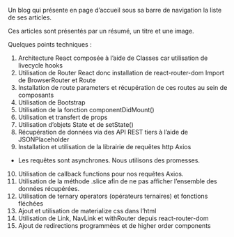 Un blog qui présente en page d’accueil sous sa barre de navigation la liste de ses articles.

Ces articles sont présentés par un résumé, un titre et une image.

Quelques points techniques :

1. Architecture React composée à l’aide de Classes car utilisation de livecycle hooks
2. Utilisation de Router React donc installation de react-router-dom
   Import de BrowserRouter et Route
3. Installation de route parameters et récupération de ces routes au sein de composants
   <Route path=”” component={} />
4. Utilisation de Bootstrap
5. Utilisation de la fonction componentDidMount()
6. Utilisation et transfert de props
7. Utilisation d’objets State et de setState()
8. Récupération de données via des API REST tiers à l’aide de JSONPlaceholder
9. Installation et utilisation de la librairie de requêtes http Axios

- Les requêtes sont asynchrones. Nous utilisons des promesses.

10. Utilisation de callback functions pour nos requêtes Axios.
11. Utilisation de la méthode .slice afin de ne pas afficher l’ensemble des données récupérées.
12. Utilisation de ternary operators (opérateurs ternaires) et fonctions fléchées
13. Ajout et utilisation de materialize css dans l’html
14. Utilisation de Link, NavLink et withRouter depuis react-router-dom
15. Ajout de redirections programmées et de higher order components

